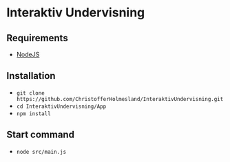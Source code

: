 # Interaktiv Undervisning

## Requirements 
- [NodeJS](https://nodejs.org/en/)

## Installation
- ```git clone https://github.com/ChristofferHolmesland/InteraktivUndervisning.git```
- ```cd InteraktivUndervisning/App```
- ```npm install```

## Start command
- ```node src/main.js```